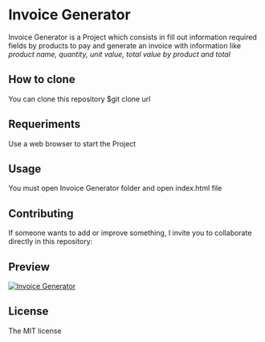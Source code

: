 # Invoice Generator

Invoice Generator is a Project which consists in fill out information required fields by products to pay and generate an invoice with information like *product name, quantity, unit value, total value by product and total*

## How to clone
You can clone this repository 
$git clone url

## Requeriments
Use a web browser to start the Project

## Usage
You must open Invoice Generator folder and open index.html file

## Contributing
If someone wants to add or improve something, I invite you to collaborate directly in this repository:

## Preview
[![Invoice Generator](https://i.imgur.com/bQvIScd.png "Invoice Generator")](https://i.imgur.com/bQvIScd.png "Invoice Generator")


## License
The MIT license 
